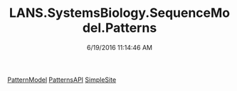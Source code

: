 ﻿---
title: LANS.SystemsBiology.SequenceModel.Patterns
date: 6/19/2016 11:14:46 AM
---

[PatternModel](T-LANS.SystemsBiology.SequenceModel.Patterns.PatternModel.html)
[PatternsAPI](T-LANS.SystemsBiology.SequenceModel.Patterns.PatternsAPI.html)
[SimpleSite](T-LANS.SystemsBiology.SequenceModel.Patterns.SimpleSite.html)
